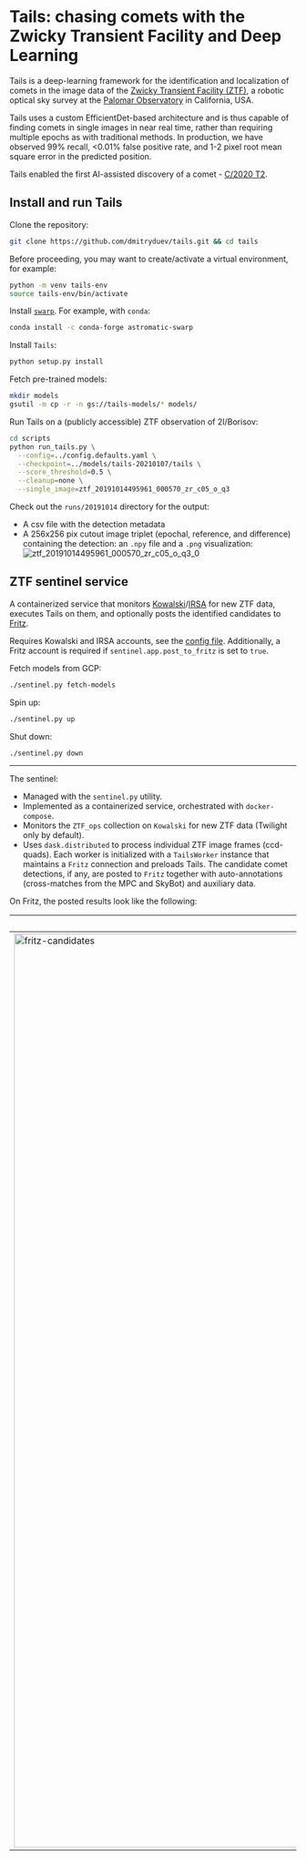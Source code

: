 # Tails: chasing comets with the Zwicky Transient Facility and Deep Learning

Tails is a deep-learning framework for the identification and localization of comets in the image data
of the [Zwicky Transient Facility (ZTF)](https://ztf.caltech.edu), a robotic optical sky survey
at the [Palomar Observatory](https://sites.astro.caltech.edu/palomar/about/) in California, USA.

Tails uses a custom EfficientDet-based architecture and is thus capable of finding comets in single images
in near real time, rather than requiring multiple epochs as with traditional methods.
In production, we have observed 99% recall, <0.01% false positive rate,
and 1-2 pixel root mean square error in the predicted position.

Tails enabled the first AI-assisted discovery of a comet -
[C/2020 T2](https://minorplanetcenter.net/mpec/K20/K20UH0.html).

## Install and run Tails

Clone the repository:

```bash
git clone https://github.com/dmitryduev/tails.git && cd tails
```

Before proceeding, you may want to create/activate a virtual environment, for example:

```bash
python -m venv tails-env
source tails-env/bin/activate
```

Install [`swarp`](https://www.astromatic.net/software/swarp). For example, with `conda`:

```bash
conda install -c conda-forge astromatic-swarp
```

Install `Tails`:

```bash
python setup.py install
```

Fetch pre-trained models:

```bash
mkdir models
gsutil -m cp -r -n gs://tails-models/* models/
```

Run Tails on a (publicly accessible) ZTF observation of 2I/Borisov:

```bash
cd scripts
python run_tails.py \
  --config=../config.defaults.yaml \
  --checkpoint=../models/tails-20210107/tails \
  --score_threshold=0.5 \
  --cleanup=none \
  --single_image=ztf_20191014495961_000570_zr_c05_o_q3
```

Check out the `runs/20191014` directory for the output:
- A csv file with the detection metadata
- A 256x256 pix cutout image triplet (epochal, reference, and difference) containing the detection: an `.npy` file and a `.png` visualization:
![ztf_20191014495961_000570_zr_c05_o_q3_0](https://user-images.githubusercontent.com/7557205/105624917-34802880-5dda-11eb-959e-8386142ac4a4.png)

## ZTF sentinel service

A containerized service that monitors
[Kowalski](https://kowalski.caltech.edu)/[IRSA](https://irsa.ipac.caltech.edu/) for new ZTF data,
executes Tails on them, and optionally posts the identified candidates to [Fritz](https://fritz.science).

Requires Kowalski and IRSA accounts, see the [config file](config.defaults.yaml).
Additionally, a Fritz account is required if `sentinel.app.post_to_fritz` is set to `true`.

Fetch models from GCP:

```bash
./sentinel.py fetch-models
```

Spin up:

```bash
./sentinel.py up
```

Shut down:

```bash
./sentinel.py down
```

---

The sentinel:
- Managed with the `sentinel.py` utility.
- Implemented as a containerized service, orchestrated with `docker-compose`.
- Monitors the `ZTF_ops` collection on `Kowalski` for new ZTF data (Twilight only by default).
- Uses `dask.distributed` to process individual ZTF image frames (ccd-quads).
Each worker is initialized with a `TailsWorker` instance that maintains a `Fritz` connection and preloads Tails.
The candidate comet detections, if any, are posted to `Fritz` together with auto-annotations
(cross-matches from the MPC and SkyBot) and auxiliary data.


On Fritz, the posted results look like the following:

<table>
<thead>
<tr>
<th>Candidates page</th>
<th>Source page</th>
</tr>
</thead>
<tbody>
<tr>
<td>
<img width="1605" alt="fritz-candidates" src="https://user-images.githubusercontent.com/7557205/104243874-2283aa80-5416-11eb-98e1-8f5cc5224d9e.png">
</td>
<td>
<img width="1606" alt="fritz-source" src="https://user-images.githubusercontent.com/7557205/104243884-29122200-5416-11eb-9c76-3f727f22683b.png">
</td>
</tr>
</tbody>
</table>
